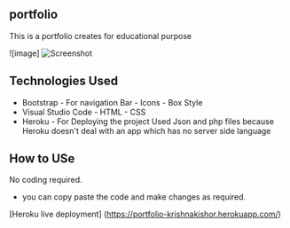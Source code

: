 ## portfolio
This is a portfolio creates for educational purpose

![image]
![Screenshot](https://user-images.githubusercontent.com/91717723/136141255-70bec11f-e75d-415a-9835-ae28765615c6.png)

## Technologies Used
* Bootstrap
          - For navigation Bar
          - Icons
          - Box Style
* Visual Studio Code
          - HTML
          - CSS
* Heroku
          - For Deploying the project
Used Json and php files because Heroku doesn't deal with an app which has no server side language

## How to USe

No coding required. 
- you can copy paste the code and make changes as required.

[Heroku live deployment] (https://portfolio-krishnakishor.herokuapp.com/)
